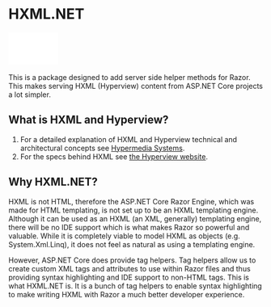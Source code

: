 # HXML.NET

![Hyperview Logo](./hv.svg)

This is a package designed to add server side helper methods for Razor. This makes serving HXML (Hyperview) content from ASP.NET Core projects a lot simpler. 

## What is HXML and Hyperview?

1. For a detailed explanation of HXML and Hyperview technical and architectural concepts see [Hypermedia Systems](https:/hypermedia.systems).
2. For the specs behind HXML see [the Hyperview website](https://hyperview.org).

## Why HXML.NET?

HXML is not HTML, therefore the ASP.NET Core Razor Engine, which was made for HTML templating, is not set up to be an HXML templating engine. Although it can be used as an HXML (an XML, generally) templating engine, there will be no IDE support which is what makes Razor so powerful and valuable. While it is completely viable to model HXML as objects (e.g. System.Xml.Linq), it does not feel as natural as using a templating engine.

However, ASP.NET Core does provide tag helpers. Tag helpers allow us to create custom XML tags and attributes to use within Razor files and thus providing syntax highlighting and IDE support to non-HTML tags. This is what HXML.NET is. It is a bunch of tag helpers to enable syntax highlighting to make writing HXML with Razor a much better developer experience. 

